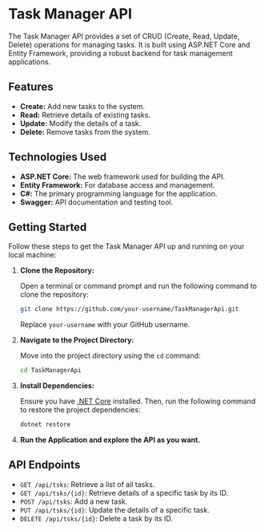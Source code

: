 
# Task Manager API

The Task Manager API provides a set of CRUD (Create, Read, Update, Delete) operations for managing tasks. It is built using ASP.NET Core and Entity Framework, providing a robust backend for task management applications.

## Features

- **Create:** Add new tasks to the system.
- **Read:** Retrieve details of existing tasks.
- **Update:** Modify the details of a task.
- **Delete:** Remove tasks from the system.

## Technologies Used

- **ASP.NET Core:** The web framework used for building the API.
- **Entity Framework:** For database access and management.
- **C#:** The primary programming language for the application.
- **Swagger:** API documentation and testing tool.


## Getting Started

Follow these steps to get the Task Manager API up and running on your local machine:

1. **Clone the Repository:**

   Open a terminal or command prompt and run the following command to clone the repository:

   ```bash
   git clone https://github.com/your-username/TaskManagerApi.git
   ```

   Replace `your-username` with your GitHub username.

2. **Navigate to the Project Directory:**

   Move into the project directory using the `cd` command:

   ```bash
   cd TaskManagerApi
   ```

3. **Install Dependencies:**

   Ensure you have [.NET Core](https://dotnet.microsoft.com/download) installed. Then, run the following command to restore the project dependencies:

   ```bash
   dotnet restore
   ```

4. **Run the Application and explore the API as you want.**


## API Endpoints

- `GET /api/tsks`: Retrieve a list of all tasks.
- `GET /api/tsks/{id}`: Retrieve details of a specific task by its ID.
- `POST /api/tsks`: Add a new task.
- `PUT /api/tsks/{id}`: Update the details of a specific task.
- `DELETE /api/tsks/{id}`: Delete a task by its ID.

